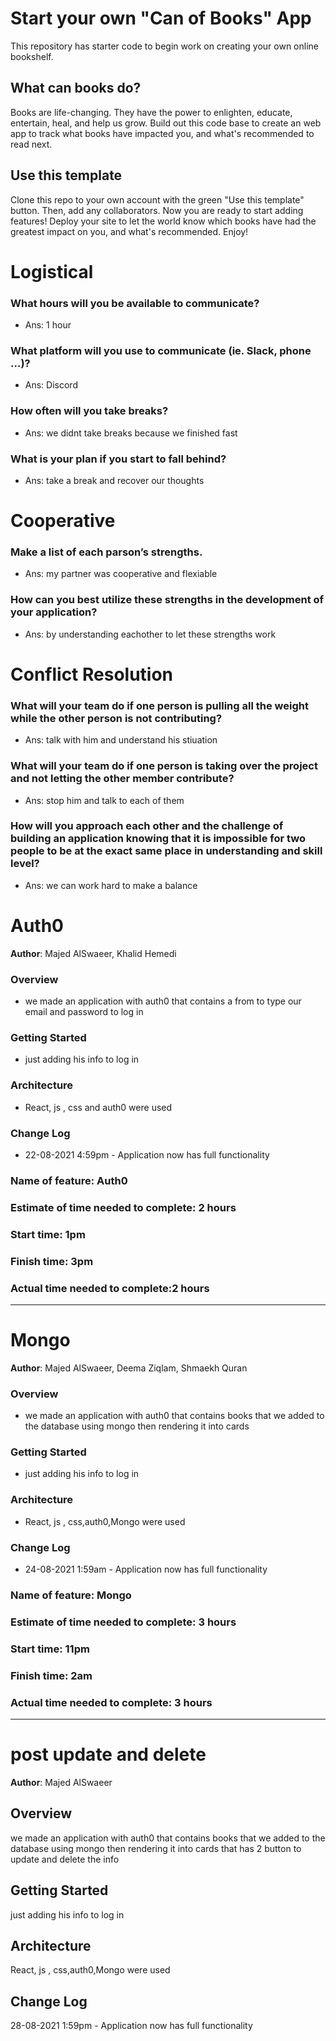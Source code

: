 # Start your own "Can of Books" App

This repository has starter code to begin work on creating your own online bookshelf.

## What can books do?

Books are life-changing. They have the power to enlighten, educate, entertain, heal, and help us grow. Build out this code base to create an web app to track what books have impacted you, and what's recommended to read next.

## Use this template

Clone this repo to your own account with the green "Use this template" button. Then, add any collaborators. Now you are ready to start adding features! Deploy your site to let the world know which books have had the greatest impact on you, and what's recommended. Enjoy!



# Logistical

### What hours will you be available to communicate?
* Ans: 1 hour
### What platform will you use to communicate (ie. Slack, phone …)?
* Ans: Discord
### How often will you take breaks?
* Ans: we didnt take breaks because we finished fast
### What is your plan if you start to fall behind?
* Ans: take a break and recover our thoughts
# Cooperative

### Make a list of each parson’s strengths.
* Ans: my partner was cooperative and flexiable
### How can you best utilize these strengths in the development of your application?
* Ans: by understanding eachother to let these strengths work

# Conflict Resolution
### What will your team do if one person is pulling all the weight while the other person is not contributing?
* Ans: talk with him and understand his stiuation
### What will your team do if one person is taking over the project and not letting the other member contribute?
* Ans: stop him and talk to each of them
### How will you approach each other and the challenge of building an application knowing that it is impossible for two people to be at the exact same place in understanding and skill level?
* Ans: we can work hard to make a balance

# Auth0

**Author**: Majed AlSwaeer, Khalid Hemedi

### Overview
* we made an application with auth0 that contains a from to type our email and password to log in

### Getting Started
* just adding his info to log in

### Architecture
* React, js , css and auth0 were used

### Change Log
* 22-08-2021 4:59pm - Application now has full functionality 


### Name of feature: Auth0

### Estimate of time needed to complete: 2 hours

### Start time: 1pm

### Finish time: 3pm

### Actual time needed to complete:2 hours

*******************************************************************

# Mongo

**Author**: Majed AlSwaeer, Deema Ziqlam, Shmaekh Quran

### Overview
* we made an application with auth0 that contains books that we added to the database using mongo then rendering it into cards

### Getting Started
* just adding his info to log in

### Architecture
* React, js , css,auth0,Mongo were used

### Change Log
* 24-08-2021 1:59am - Application now has full functionality 


### Name of feature: Mongo

### Estimate of time needed to complete: 3 hours

### Start time: 11pm

### Finish time: 2am

### Actual time needed to complete: 3 hours

******************************
# post update and delete
**Author**: Majed AlSwaeer
    
## Overview
we made an application with auth0 that contains books that we added to the database using mongo then rendering it into cards that has 2 button to update and delete the info

## Getting Started
just adding his info to log in 

## Architecture
React, js , css,auth0,Mongo were used

## Change Log
28-08-2021 1:59pm - Application now has full functionality 



